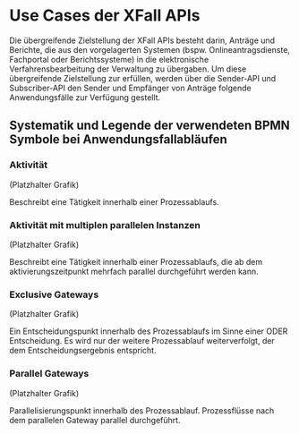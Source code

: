 # Use Cases der XFall APIs

Die übergreifende Zielstellung der XFall APIs besteht darin, Anträge und Berichte, die aus den vorgelagerten Systemen (bspw. Onlineantragsdienste, Fachportal oder Berichtssysteme) in die elektronische Verfahrensbearbeitung der Verwaltung zu übergaben. 
Um diese übergreifende Zielstellung zur erfüllen, werden über die Sender-API und Subscriber-API den Sender und Empfänger von Anträge folgende Anwendungsfälle zur Verfügung gestellt.

## Systematik und Legende der verwendeten BPMN Symbole bei Anwendungsfallabläufen

### Aktivität

(Platzhalter Grafik)

Beschreibt eine Tätigkeit innerhalb einer Prozessablaufs.

### Aktivität mit multiplen parallelen Instanzen

(Platzhalter Grafik)

Beschreibt eine Tätigkeit innerhalb einer Prozessablaufs, die ab dem aktivierungszeitpunkt mehrfach parallel durchgeführt werden kann.

### Exclusive Gateways

(Platzhalter Grafik)

Ein Entscheidungspunkt innerhalb des Prozessablaufs im Sinne einer ODER Entscheidung. Es wird nur der weitere Prozessablauf weiterverfolgt, der dem Entscheidungsergebnis entspricht.

### Parallel Gateways

(Platzhalter Grafik)

Parallelisierungspunkt innerhalb des Prozessablauf. Prozessflüsse nach dem parallelen Gateway parallel durchgeführt.
